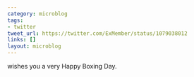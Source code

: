 ```yaml
---
category: microblog
tags:
- twitter
tweet_url: https://twitter.com/ExMember/status/1079038012
links: []
layout: microblog
---
```

wishes you a very Happy Boxing Day.
